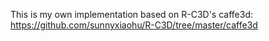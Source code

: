 This is my own implementation based on R-C3D's caffe3d:
https://github.com/sunnyxiaohu/R-C3D/tree/master/caffe3d
